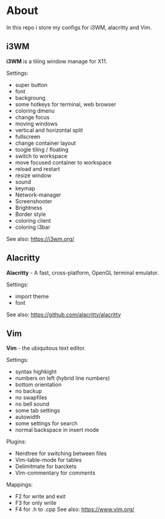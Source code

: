 # About
In this repo i store my configs for i3WM, alacritty and Vim.

## i3WM
__i3WM__ is a tiling window manage for X11.

Settings:
   * super button
   * font
   * backgroung
   * some hotkeys for terminal, web browser
   * coloring dmenu
   * change focus
   * moving windows
   * vertical and horizontal split
   * fullscreen
   * change container layout
   * toogle tiling / floating
   * switch to workspace
   * move focused container to workspace
   * reload and restart
   * resize window
   * sound
   * keymap
   * Network-manager
   * Screenshooter
   * Brightness
   * Border style
   * coloring client
   * coloring i3bar

See also: https://i3wm.org/

## Alacritty
__Alacritty__ - A fast, cross-platform, OpenGL terminal emulator.

Settings:
  * import theme
  * font

See also: https://github.com/alacritty/alacritty

## Vim
__Vim__ - the ubiquitous text editor.

Settings: 
   * syntax highkight
   * numbers on left (hybrid line numbers)
   * bottom orientation
   * no backup
   * no swapfiles
   * no bell sound
   * some tab settings
   * autowidth
   * some settings for search
   * normal backspace in insert mode

Plugins:
   * Nerdtree for switching between files
   * Vim-table-mode for tables
   * Delimitmate for barckets
   * Vim-commentary for comments

Mappings:
   * F2 for write and exit
   * F3 for only write 
   * F4 for .h to .cpp
See also: https://www.vim.org/
